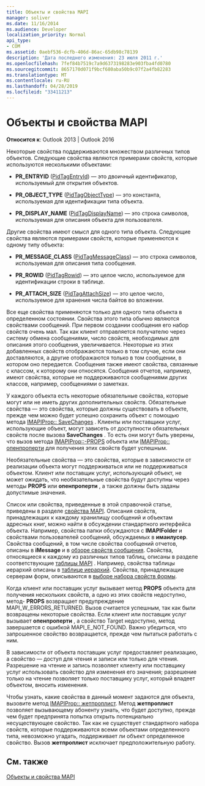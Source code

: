 ```yaml
---
title: Объекты и свойства MAPI
manager: soliver
ms.date: 11/16/2014
ms.audience: Developer
localization_priority: Normal
api_type:
- COM
ms.assetid: 0aebf536-dcfb-406d-86ac-65db98c78139
description: 'Дата последнего изменения: 23 июля 2011 г.'
ms.openlocfilehash: 7fef84b7519c7a9d6373198283e903fba4fd0780
ms.sourcegitcommit: 8657170d071f9bcf680aba50b9c07f2a4fb82283
ms.translationtype: MT
ms.contentlocale: ru-RU
ms.lasthandoff: 04/28/2019
ms.locfileid: "33411213"
---
```

# <a name="mapi-objects-and-properties"></a>Объекты и свойства MAPI

  
  
**Относится к**: Outlook 2013 | Outlook 2016 
  
Некоторые свойства поддерживаются множеством различных типов объектов. Следующие свойства являются примерами свойств, которые используются несколькими объектами:
  
- **PR_ENTRYID** ([PidTagEntryId](pidtagentryid-canonical-property.md)) — это двоичный идентификатор, используемый для открытия объектов.
    
- **PR_OBJECT_TYPE** ([PidTagObjectType](pidtagobjecttype-canonical-property.md)) — это константа, используемая для идентификации типа объекта.
    
- **PR_DISPLAY_NAME** ([PidTagDisplayName](pidtagdisplayname-canonical-property.md)) — это строка символов, используемая для описания объекта для пользователя.
    
Другие свойства имеют смысл для одного типа объекта. Следующие свойства являются примерами свойств, которые применяются к одному типу объекта:
  
- **PR_MESSAGE_CLASS** ([PidTagMessageClass](pidtagmessageclass-canonical-property.md)) — это строка символов, используемая для описания типа сообщения.
    
- **PR_ROWID** ([PidTagRowid](pidtagrowid-canonical-property.md)) — это целое число, используемое для идентификации строки в таблице.
    
- **PR_ATTACH_SIZE** ([PidTagAttachSize](pidtagattachsize-canonical-property.md)) — это целое число, используемое для хранения числа байтов во вложении.
    
Все еще свойства применяются только для одного типа объекта в определенном состоянии. Свойства этого типа обычно являются свойствами сообщений. При первом создании сообщения его набор свойств очень мал. Так как клиент отправляется получателю через систему обмена сообщениями, число свойств, необходимых для описания этого сообщения, увеличивается. Некоторые из этих добавленных свойств отображаются только в том случае, если они доставляются, а другие отображаются только в том сообщении, в котором оно передается. Сообщения также имеют свойства, связанные с классом, к которому они относятся. Сообщения отчетов, например, имеют свойства, которые не поддерживаются сообщениями других классов, например, сообщениями о заметках. 
  
У каждого объекта есть некоторые обязательные свойства, которые могут или не иметь других дополнительных свойств. Обязательные свойства — это свойства, которые должны существовать в объекте, прежде чем можно будет успешно сохранить объект с помощью метода [IMAPIProp:: SaveChanges](imapiprop-savechanges.md) . Клиенты или поставщики услуг, использующие объект, могут зависеть от доступности обязательных свойств после вызова **SaveChanges** . То есть они могут быть уверены, что вызов метода [IMAPIProp::-PROPS](imapiprop-getprops.md) объекта или [IMAPIProp:: опенпроперти](imapiprop-openproperty.md) для получения этих свойств будет успешным. 
  
Необязательные свойства — это свойства, которые в зависимости от реализации объекта могут поддерживаться или не поддерживаться объектом. Клиент или поставщик услуг, использующий объект, не может ожидать, что необязательные свойства будут доступны через методы **PROPS** или **опенпроперти** , а также должны быть заданы допустимые значения. 
  
Список или свойства, приведенные в этой справочной статье, приведены в разделе [свойства MAPI](mapi-properties.md). Описания свойств, принадлежащих к каждому хранилищу сообщений и объектам адресных книг, можно найти в обсуждении стандартного интерфейса объекта. Например, свойства папки обсуждаются с **IMAPIFolder** и свойствами пользователей сообщений, обсуждаемых в **имаилусер**. Свойства сообщений, в том числе свойства сообщений отчетов, описаны в **iMessage** и в [обзоре свойств сообщения](message-properties-overview.md). Свойства, относящиеся к каждому из различных типов таблиц, описаны в разделе соответствующие [таблицы MAPI](mapi-tables.md) . Например, свойства таблицы иерархий описаны в [таблице иерархий](hierarchy-tables.md). Свойства, принадлежащие серверам форм, описываются в [выборе набора свойств формы](choosing-a-form-s-property-set.md).
  
Когда клиент или поставщик услуг вызывает метод **PROPS** объекта для получения нескольких свойств, а одно из этих свойств недоступно, метод- **PROPS** возвращает предупреждение MAPI_W_ERRORS_RETURNED. Вызов считается успешным, так как были возвращены некоторые свойства. Если клиент или поставщик услуг вызывает **опенпроперти** , а свойство Target недоступно, метод завершается с ошибкой MAPI_E_NOT_FOUND. Важно убедиться, что запрошенное свойство возвращается, прежде чем пытаться работать с ним. 
  
В зависимости от объекта поставщик услуг предоставляет реализацию, а свойство — доступ для чтения и записи или только для чтения. Разрешение на чтение и запись позволяет клиенту или поставщику услуг использовать свойство для изменения его значения; разрешение только на чтение позволяет только поставщику услуг, который владеет объектом, вносить изменения. 
  
Чтобы узнать, какие свойства в данный момент задаются для объекта, вызовите метод [IMAPIProp:: жетпроплист](imapiprop-getproplist.md). Метод **жетпроплист** позволяет вызывающему абоненту узнать, что будет доступно, прежде чем будет предпринята попытка открыть потенциально несуществующее свойство. Так как не существует стандартного набора свойств, которые поддерживаются всеми объектами определенного типа, невозможно угадать, поддерживает ли объект определенное свойство. Вызов **жетпроплист** исключает предположительную работу. 
  
## <a name="see-also"></a>См. также



[Объекты и свойства MAPI](mapi-objects-and-properties.md)

